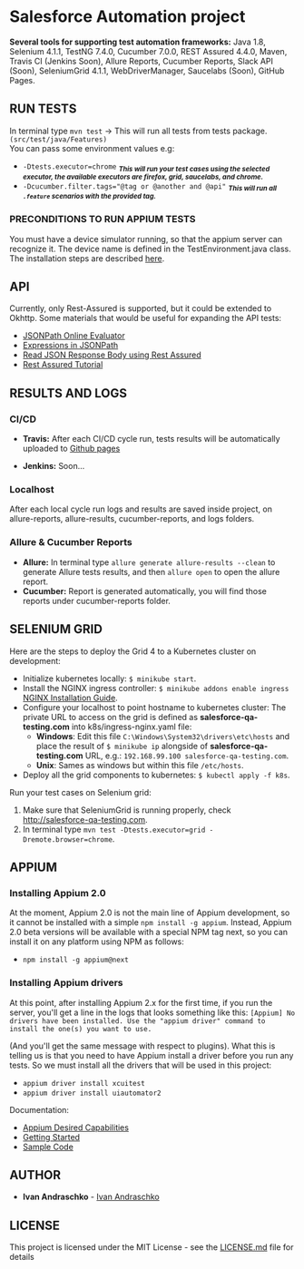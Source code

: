 # Salesforce Automation project

**Several tools for supporting test automation frameworks:**
Java 1.8, Selenium 4.1.1, TestNG 7.4.0, Cucumber 7.0.0, REST Assured 4.4.0, Maven, Travis CI (Jenkins Soon), Allure Reports, Cucumber Reports, Slack API (Soon), SeleniumGrid 4.1.1, WebDriverManager, Saucelabs (Soon), GitHub Pages.

## RUN TESTS

In terminal type `mvn test` -> This will run all tests from tests package.`(src/test/java/Features)`  
You can pass some environment values e.g:
   - `-Dtests.executor=chrome` <sub>_**This will run your test cases using the selected executor, the available executors are firefox, grid, saucelabs, and chrome.**_</sub>
   - `-Dcucumber.filter.tags="@tag or @another and @api"` <sub>_**This will run all `.feature` scenarios with the provided tag.**_</sub>
### PRECONDITIONS TO RUN APPIUM TESTS
You must have a device simulator running, so that the appium server can recognize it. The device name is defined in the TestEnvironment.java class. The installation steps are described [here](#APPIUM).

## API 
Currently, only Rest-Assured is supported, but it could be extended to Okhttp. Some materials that would be useful for expanding the API tests:
- [JSONPath Online Evaluator](https://jsonpath.com/)
- [Expressions in JSONPath](https://toolsqa.com/rest-assured/expressions-in-jsonpath/)
- [Read JSON Response Body using Rest Assured](https://toolsqa.com/rest-assured/read-json-response-body-using-rest-assured/)
- [Rest Assured Tutorial](https://www.toolsqa.com/rest-assured-tutorial/)


## RESULTS AND LOGS
### CI/CD
- **Travis:** After each CI/CD cycle run, tests results will be automatically uploaded to [Github pages](https://ivan-andraschko.github.io/salesforce-automation/)

- **Jenkins:** Soon...

### Localhost
After each local cycle run logs and results are saved inside project, on allure-reports, allure-results, cucumber-reports, and logs folders.
### Allure & Cucumber Reports
- **Allure:** In terminal type `allure generate allure-results --clean` to generate Allure tests results, and then `allure open` to open the allure report.  
- **Cucumber:** Report is generated automatically, you will find those reports under cucumber-reports folder.
## SELENIUM GRID 
Here are the steps to deploy the Grid 4 to a Kubernetes cluster on development:
- Initialize kubernetes locally: `$ minikube start`.
- Install the NGINX ingress controller: `$ minikube addons enable ingress` [NGINX Installation Guide](https://kubernetes.github.io/ingress-nginx/deploy/).
- Configure your localhost to point hostname to kubernetes cluster: The private URL to access on the grid is defined as **salesforce-qa-testing.com** into k8s/ingress-nginx.yaml file:
  - **Windows**: Edit this file `C:\Windows\System32\drivers\etc\hosts` and place the result of `$ minikube ip` alongside of **salesforce-qa-testing.com** URL, e.g.: `192.168.99.100 salesforce-qa-testing.com`. 
  - **Unix**: Sames as windows but within this file `/etc/hosts`.
- Deploy all the grid components to kubernetes: `$ kubectl apply -f k8s`.

Run your test cases on Selenium grid:
1. Make sure that SeleniumGrid is running properly, check http://salesforce-qa-testing.com.
2. In terminal type `mvn test -Dtests.executor=grid -Dremote.browser=chrome`.

## APPIUM
### Installing Appium 2.0
At the moment, Appium 2.0 is not the main line of Appium development, so it cannot be installed with a simple `npm install -g appium`. Instead, Appium 2.0 beta versions will be available with a special NPM tag next, so you can install it on any platform using NPM as follows:
- `npm install -g appium@next`

### Installing Appium drivers
At this point, after installing Appium 2.x for the first time, if you run the server, you'll get a line in the logs that looks something like this:
`[Appium] No drivers have been installed. Use the "appium driver" command to install the one(s) you want to use.`

(And you'll get the same message with respect to plugins). What this is telling us is that you need to have Appium install a driver before you run any tests. So we must install all the drivers that will be used in this project:
- `appium driver install xcuitest`
- `appium driver install uiautomator2`

Documentation:
- [Appium Desired Capabilities](http://appium.io/docs/en/writing-running-appium/caps/)
- [Getting Started](https://github.com/appium/appium/blob/master/docs/en/about-appium/getting-started.md)
- [Sample Code](https://github.com/appium/appium/tree/master/sample-code/java)

## AUTHOR
- **Ivan Andraschko** - [Ivan Andraschko](https://www.linkedin.com/in/ivan-andraschko/)
## LICENSE
This project is licensed under the MIT License - see the [LICENSE.md](LICENSE.md) file for details
